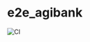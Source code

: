 # e2e_agibank

![CI](https://github.com/rafaelpfranco/e2e_agibank/actions/workflows/ci.yml/badge.svg)
